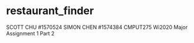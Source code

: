 # restaurant_finder
SCOTT CHU #1570524
SIMON CHEN #1574384
CMPUT275 Wi2020
Major Assignment 1 Part 2




